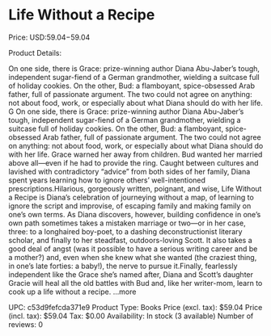 # Life Without a Recipe

Price: USD:$59.04-$59.04

Product Details:

On one side, there is Grace: prize-winning author Diana Abu-Jaber’s tough, independent sugar-fiend of a German grandmother, wielding a suitcase full of holiday cookies. On the other, Bud: a flamboyant, spice-obsessed Arab father, full of passionate argument. The two could not agree on anything: not about food, work, or especially about what Diana should do with her life. G On one side, there is Grace: prize-winning author Diana Abu-Jaber’s tough, independent sugar-fiend of a German grandmother, wielding a suitcase full of holiday cookies. On the other, Bud: a flamboyant, spice-obsessed Arab father, full of passionate argument. The two could not agree on anything: not about food, work, or especially about what Diana should do with her life. Grace warned her away from children. Bud wanted her married above all—even if he had to provide the ring. Caught between cultures and lavished with contradictory “advice” from both sides of her family, Diana spent years learning how to ignore others’ well-intentioned prescriptions.Hilarious, gorgeously written, poignant, and wise, Life Without a Recipe is Diana’s celebration of journeying without a map, of learning to ignore the script and improvise, of escaping family and making family on one’s own terms. As Diana discovers, however, building confidence in one’s own path sometimes takes a mistaken marriage or two—or in her case, three: to a longhaired boy-poet, to a dashing deconstructionist literary scholar, and finally to her steadfast, outdoors-loving Scott. It also takes a good deal of angst (was it possible to have a serious writing career and be a mother?) and, even when she knew what she wanted (the craziest thing, in one’s late forties: a baby!), the nerve to pursue it.Finally, fearlessly independent like the Grace she’s named after, Diana and Scott’s daughter Gracie will heal all the old battles with Bud and, like her writer-mom, learn to cook up a life without a recipe. ...more

UPC: c53d9fefcda371e9
Product Type: Books
Price (excl. tax): $59.04
Price (incl. tax): $59.04
Tax: $0.00
Availability: In stock (3 available)
Number of reviews: 0